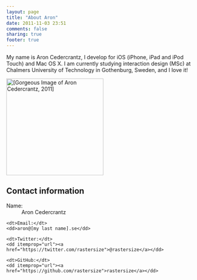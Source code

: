 ```yaml
---
layout: page
title: "About Aron"
date: 2011-11-03 23:51
comments: false
sharing: true
footer: true
---
```

My name is Aron Cedercrantz, I develop for iOS (iPhone, iPad and iPod Touch) and Mac OS X. I am currently studying interaction design (MSc) at Chalmers University of Technology in Gothenburg, Sweden, and I love it!

<section class="vcard" itemscope itemtype="http://data-vocabulary.org/Person">
<div class="profile-image">
	<img itemprop="photo" class="me" src="{{ url_root }}/images/aron_cedercrantz.jpg" alt="[Gorgeous Image of Aron Cedercrantz, 2011]" width="256px" height="256px">
</div>

<h1> Contact information </h1>
<dl>
	<dt>Name:</dt>
	<dd itemprop="name">Aron Cedercrantz</dd>
	
	<dt>Email:</dt>
	<dd>aron@[my last name].se</dd>
	
	<dt>Twitter:</dt>
	<dd itemprop="url"><a href="https://twitter.com/rastersize">@rastersize</a></dd>
	
	<dt>GitHub:</dt>
	<dd itemprop="url"><a href="https://github.com/rastersize">rastersize</a></dd>
</dl>
</section>
